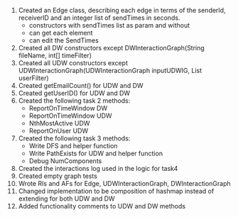 1) Created an Edge class, describing each edge in terms of the senderId, receiverID and an integer list of sendTimes in seconds.
   - constructors with sendTimes list as param and without
   - can get each element
   - can edit the SendTimes
2) Created all DW constructors except DWInteractionGraph(String fileName, int[] timeFilter)
3) Created all UDW constructors except UDWInteractionGraph(UDWInteractionGraph inputUDWIG, List<Integer> userFilter)
4) Created getEmailCount() for UDW and DW
5) Created getUserID() for UDW and DW
6) Created the following task 2 methods:
   - ReportOnTimeWindow DW
   - ReportOnTimeWindow UDW
   - NthMostActive UDW
   - ReportOnUser UDW
7) Created the following task 3 methods:
   - Write DFS and helper function
   - Write PathExists for UDW and helper function
   - Debug NumComponents
8) Created the interactions log used in the logic for task4
9) Created empty graph tests
10) Wrote RIs and AFs for Edge, UDWInteractionGraph, DWInteractionGraph
11) Changed implementation to be composition of hashmap instead of extending for both UDW and DW
12) Added functionality comments to UDW and DW methods 